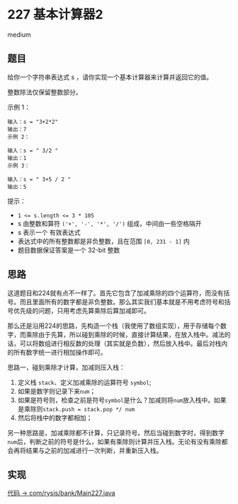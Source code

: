 # 227 基本计算器2

medium

## 题目

给你一个字符串表达式 s ，请你实现一个基本计算器来计算并返回它的值。

整数除法仅保留整数部分。


示例 1：
```
输入：s = "3+2*2"
输出：7
示例 2：

输入：s = " 3/2 "
输出：1
示例 3：

输入：s = " 3+5 / 2 "
输出：5
```

提示：

- `1 <= s.length <= 3 * 105`
- s 由整数和算符 `('+', '-', '*', '/')` 组成，中间由一些空格隔开
- s 表示一个 有效表达式
- 表达式中的所有整数都是非负整数，且在范围 `[0, 231 - 1]` 内
- 题目数据保证答案是一个 32-bit 整数

## 思路

这道题目和224就有点不一样了。首先它包含了加减乘除的四个运算符，而没有括号。而且里面所有的数字都是非负整数。那么其实我们基本就是不用考虑符号和括号优先级的问题，只用考虑先算乘除后算加减即可。

那么还是沿用224的思路，先构造一个栈（我使用了数组实现），用于存储每个数字，而乘除由于先算，所以碰到乘除的时候，直接计算结果，在放入栈中。减法的话，可以将数组进行相反数的处理（其实就是负数），然后放入栈中。最后对栈内的所有数字统一进行相加操作即可。

思路一，碰到乘除才计算，加减则压入栈：
1. 定义栈 `stack`、定义加减乘除的运算符号 `symbol`;
2. 如果是数字则记录下来`num`；
3. 如果是符号则，检查之前是符号`symbol`是什么？加减则将`num`放入栈中。如果是乘除则`stack.push = stack.pop */ num`
4. 然后将栈中的数字都相加；

另一种思路是，加减乘除都不计算，只记录符号。然后当碰到数字时，得到数字`num`后，判断之前的符号是什么，如果有乘除则计算并压入栈。无论有没有乘除都会再将结果与之前的加减进行一次判断，并重新压入栈。

## 实现

[代码 -> com/rysis/bank/Main227.java](../../src/com/rysis/bank/Main227.java)